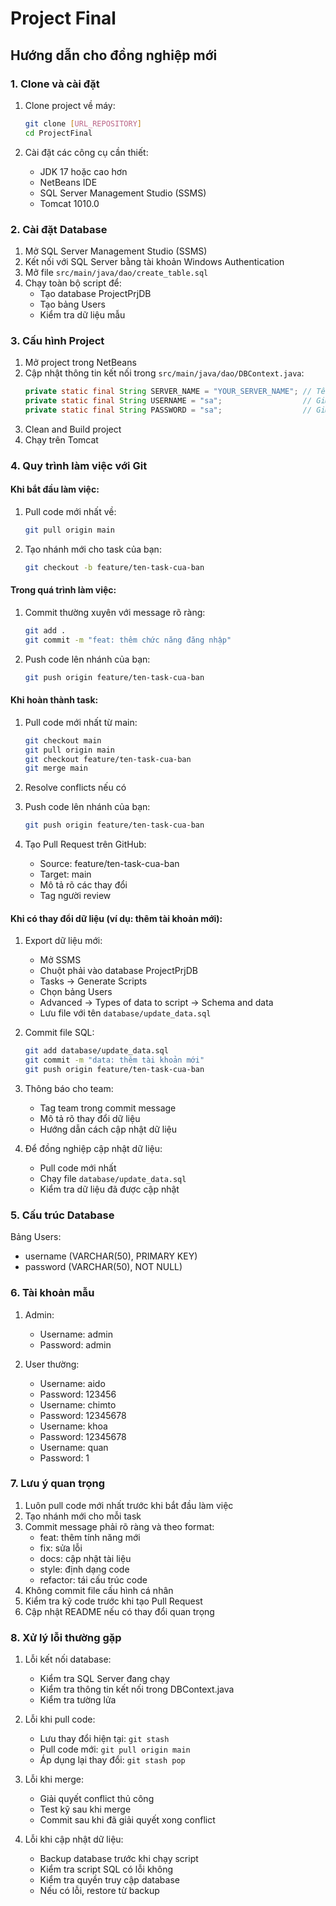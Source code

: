 # Project Final

## Hướng dẫn cho đồng nghiệp mới

### 1. Clone và cài đặt
1. Clone project về máy:
   ```bash
   git clone [URL_REPOSITORY]
   cd ProjectFinal
   ```

2. Cài đặt các công cụ cần thiết:
   - JDK 17 hoặc cao hơn
   - NetBeans IDE
   - SQL Server Management Studio (SSMS)
   - Tomcat 1010.0

### 2. Cài đặt Database
1. Mở SQL Server Management Studio (SSMS)
2. Kết nối với SQL Server bằng tài khoản Windows Authentication
3. Mở file `src/main/java/dao/create_table.sql`
4. Chạy toàn bộ script để:
   - Tạo database ProjectPrjDB
   - Tạo bảng Users
   - Kiểm tra dữ liệu mẫu

### 3. Cấu hình Project
1. Mở project trong NetBeans
2. Cập nhật thông tin kết nối trong `src/main/java/dao/DBContext.java`:
   ```java
   private static final String SERVER_NAME = "YOUR_SERVER_NAME"; // Tên máy của bạn
   private static final String USERNAME = "sa";                  // Giữ nguyên
   private static final String PASSWORD = "sa";                  // Giữ nguyên
   ```
3. Clean and Build project
4. Chạy trên Tomcat

### 4. Quy trình làm việc với Git

#### Khi bắt đầu làm việc:
1. Pull code mới nhất về:
   ```bash
   git pull origin main
   ```

2. Tạo nhánh mới cho task của bạn:
   ```bash
   git checkout -b feature/ten-task-cua-ban
   ```

#### Trong quá trình làm việc:
1. Commit thường xuyên với message rõ ràng:
   ```bash
   git add .
   git commit -m "feat: thêm chức năng đăng nhập"
   ```

2. Push code lên nhánh của bạn:
   ```bash
   git push origin feature/ten-task-cua-ban
   ```

#### Khi hoàn thành task:
1. Pull code mới nhất từ main:
   ```bash
   git checkout main
   git pull origin main
   git checkout feature/ten-task-cua-ban
   git merge main
   ```

2. Resolve conflicts nếu có

3. Push code lên nhánh của bạn:
   ```bash
   git push origin feature/ten-task-cua-ban
   ```

4. Tạo Pull Request trên GitHub:
   - Source: feature/ten-task-cua-ban
   - Target: main
   - Mô tả rõ các thay đổi
   - Tag người review

#### Khi có thay đổi dữ liệu (ví dụ: thêm tài khoản mới):
1. Export dữ liệu mới:
   - Mở SSMS
   - Chuột phải vào database ProjectPrjDB
   - Tasks -> Generate Scripts
   - Chọn bảng Users
   - Advanced -> Types of data to script -> Schema and data
   - Lưu file với tên `database/update_data.sql`

2. Commit file SQL:
   ```bash
   git add database/update_data.sql
   git commit -m "data: thêm tài khoản mới"
   git push origin feature/ten-task-cua-ban
   ```

3. Thông báo cho team:
   - Tag team trong commit message
   - Mô tả rõ thay đổi dữ liệu
   - Hướng dẫn cách cập nhật dữ liệu

4. Để đồng nghiệp cập nhật dữ liệu:
   - Pull code mới nhất
   - Chạy file `database/update_data.sql`
   - Kiểm tra dữ liệu đã được cập nhật

### 5. Cấu trúc Database
Bảng Users:
- username (VARCHAR(50), PRIMARY KEY)
- password (VARCHAR(50), NOT NULL)

### 6. Tài khoản mẫu
1. Admin:
   - Username: admin
   - Password: admin

2. User thường:
   - Username: aido
   - Password: 123456
   - Username: chimto
   - Password: 12345678
   - Username: khoa
   - Password: 12345678
   - Username: quan
   - Password: 1

### 7. Lưu ý quan trọng
1. Luôn pull code mới nhất trước khi bắt đầu làm việc
2. Tạo nhánh mới cho mỗi task
3. Commit message phải rõ ràng và theo format:
   - feat: thêm tính năng mới
   - fix: sửa lỗi
   - docs: cập nhật tài liệu
   - style: định dạng code
   - refactor: tái cấu trúc code
4. Không commit file cấu hình cá nhân
5. Kiểm tra kỹ code trước khi tạo Pull Request
6. Cập nhật README nếu có thay đổi quan trọng

### 8. Xử lý lỗi thường gặp
1. Lỗi kết nối database:
   - Kiểm tra SQL Server đang chạy
   - Kiểm tra thông tin kết nối trong DBContext.java
   - Kiểm tra tường lửa

2. Lỗi khi pull code:
   - Lưu thay đổi hiện tại: `git stash`
   - Pull code mới: `git pull origin main`
   - Áp dụng lại thay đổi: `git stash pop`

3. Lỗi khi merge:
   - Giải quyết conflict thủ công
   - Test kỹ sau khi merge
   - Commit sau khi đã giải quyết xong conflict 

4. Lỗi khi cập nhật dữ liệu:
   - Backup database trước khi chạy script
   - Kiểm tra script SQL có lỗi không
   - Kiểm tra quyền truy cập database
   - Nếu có lỗi, restore từ backup 